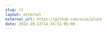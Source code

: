 ```yaml
---
slug: r1
layout: external
external_url: https://github.com/nvie/pluck
date: 2012-10-22T14:34:51-05:00
---
```

